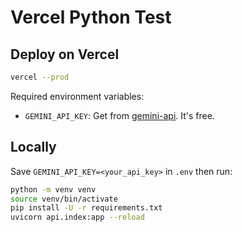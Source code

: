 # Vercel Python Test

## Deploy on Vercel

```sh
vercel --prod
```

Required environment variables:

- `GEMINI_API_KEY`: Get from [gemini-api](https://ai.google.dev/gemini-api/docs/api-key). It's free.

## Locally

Save `GEMINI_API_KEY=<your_api_key>` in `.env` then run:

```sh
python -m venv venv
source venv/bin/activate
pip install -U -r requirements.txt
uvicorn api.index:app --reload
```

